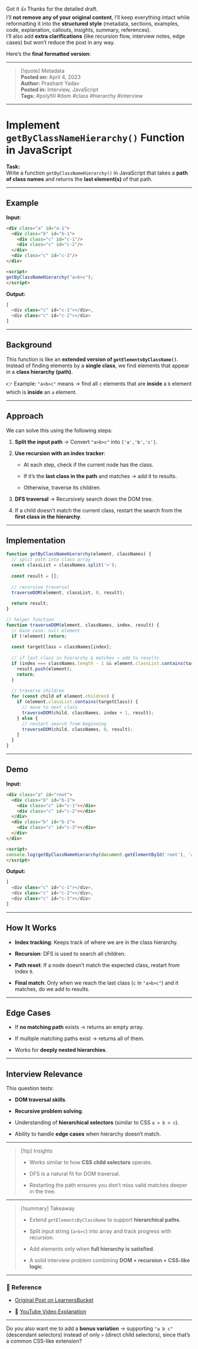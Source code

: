 Got it 👍 Thanks for the detailed draft.  
I’ll **not remove any of your original content**, I’ll keep everything intact while reformatting it into the **structured style** (metadata, sections, examples, code, explanation, callouts, insights, summary, references).  
I’ll also add **extra clarifications** (like recursion flow, interview notes, edge cases) but won’t reduce the post in any way.

Here’s the **final formatted version**:

---

> [!quote] Metadata  
> **Posted on:** April 4, 2023  
> **Author:** Prashant Yadav  
> **Posted in:** Interview, JavaScript  
> **Tags:** #polyfill #dom #class #hierarchy #interview

---

# Implement `getByClassNameHierarchy()` Function in JavaScript

**Task:**  
Write a function `getByClassNameHierarchy()` in JavaScript that takes a **path of class names** and returns the **last element(s)** of that path.

---

## Example

**Input:**

```html
<div class="a" id="a-1">
  <div class="b" id="b-1">
    <div class="c" id="c-1"/>
    <div class="c" id="c-2"/>
  </div>
  <div class="c" id="c-3"/>
</div>

<script>
getByClassNameHierarchy("a>b>c");
</script>
```

**Output:**

```javascript
[
  <div class="c" id="c-1"></div>, 
  <div class="c" id="c-2"></div>
]
```

---

## Background

This function is like an **extended version of `getElementsByClassName()`**.  
Instead of finding elements by a **single class**, we find elements that appear in a **class hierarchy (path)**.

👉 Example: `"a>b>c"` means → find all `c` elements that are **inside** a `b` element which is **inside** an `a` element.

---

## Approach

We can solve this using the following steps:

1. **Split the input path** → Convert `"a>b>c"` into `['a','b','c']`.
    
2. **Use recursion with an index tracker**:
    
    - At each step, check if the current node has the class.
        
    - If it’s the **last class in the path** and matches → add it to results.
        
    - Otherwise, traverse its children.
        
3. **DFS traversal** → Recursively search down the DOM tree.
    
4. If a child doesn’t match the current class, restart the search from the **first class in the hierarchy**.
    

---

## Implementation

```javascript
function getByClassNameHierarchy(element, classNames) {
  // split path into class array
  const classList = classNames.split('>');
  
  const result = [];
  
  // recursive traversal
  traverseDOM(element, classList, 0, result);
  
  return result;
}

// helper function
function traverseDOM(element, classNames, index, result) {
  // base case: null element
  if (!element) return;
  
  const targetClass = classNames[index];
   
  // if last class in hierarchy & matches → add to results
  if (index === classNames.length - 1 && element.classList.contains(targetClass)) {
    result.push(element);
    return;
  }
  
  // traverse children
  for (const child of element.children) {
    if (element.classList.contains(targetClass)) {
      // move to next class
      traverseDOM(child, classNames, index + 1, result);
    } else {
      // restart search from beginning
      traverseDOM(child, classNames, 0, result);
    }
  }
}
```

---

## Demo

**Input:**

```html
<div class="a" id="root">
  <div class="b" id="b-1">
    <div class="c" id="c-1"></div>
    <div class="c" id="c-2"></div>
  </div>
  <div class="b" id="b-2">
    <div class="c" id="c-3"></div>
  </div>
</div>

<script>
console.log(getByClassNameHierarchy(document.getElementById('root'), 'a>b>c'));
</script>
```

**Output:**

```javascript
[
  <div class="c" id="c-1"></div>,
  <div class="c" id="c-2"></div>,
  <div class="c" id="c-3"></div>
]
```

---

## How It Works

- **Index tracking**: Keeps track of where we are in the class hierarchy.
    
- **Recursion**: DFS is used to search all children.
    
- **Path reset**: If a node doesn’t match the expected class, restart from index `0`.
    
- **Final match**: Only when we reach the last class (`c` in `"a>b>c"`) and it matches, do we add to results.
    

---

## Edge Cases

- If **no matching path** exists → returns an empty array.
    
- If multiple matching paths exist → returns all of them.
    
- Works for **deeply nested hierarchies**.
    

---

## Interview Relevance

This question tests:

- **DOM traversal skills**.
    
- **Recursive problem solving**.
    
- Understanding of **hierarchical selectors** (similar to CSS `a > b > c`).
    
- Ability to handle **edge cases** when hierarchy doesn’t match.
    

---

> [!tip] Insights
> 
> - Works similar to how **CSS child selectors** operate.
>     
> - DFS is a natural fit for DOM traversal.
>     
> - Restarting the path ensures you don’t miss valid matches deeper in the tree.
>     

---

> [!summary] Takeaway
> 
> - Extend `getElementsByClassName` to support **hierarchical paths**.
>     
> - Split input string (`a>b>c`) into array and track progress with recursion.
>     
> - Add elements only when **full hierarchy is satisfied**.
>     
> - A solid interview problem combining **DOM + recursion + CSS-like logic**.
>     

---

### 📎 Reference

- [Original Post on LearnersBucket](https://learnersbucket.com/examples/interview/implement-getbyclassnamehierarchy-function-in-javascript/)
    
- 🎥 [YouTube Video Explanation](https://youtu.be/1p6Ow7qIH_k)
    

---

Do you also want me to add a **bonus variation** → supporting `"a b c"` (descendant selectors) instead of only `>` (direct child selectors), since that’s a common CSS-like extension?